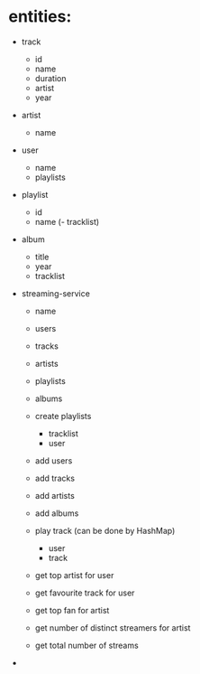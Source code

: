 # entities: 
- track
    - id
    - name
    - duration
    - artist
    - year
- artist
    - name
- user
    - name
    - playlists
    
- playlist
    - id
    - name
    (- tracklist)
- album
    - title
    - year
    - tracklist
    
- streaming-service
    - name
    - users
    - tracks
    - artists
    - playlists
    - albums
    
    - create playlists
        - tracklist
        - user
    - add users
    - add tracks
    - add artists
    - add albums
    - play track (can be done by HashMap)
        - user
        - track
    - get top artist for user
    - get favourite track for user
    - get top fan for artist
    - get number of distinct streamers for artist
    - get total number of streams
       
    
       
 
        
         
    
-